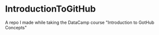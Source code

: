 # IntroductionToGitHub
A repo I made while taking the DataCamp course "Introduction to GotHub Concepts"
